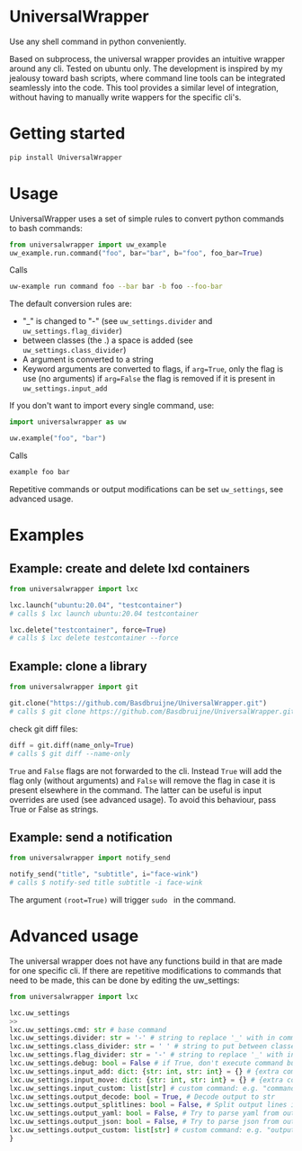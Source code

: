 # UniversalWrapper
Use any shell command in python conveniently.

Based on subprocess, the universal wrapper provides an intuitive wrapper around any cli.
Tested on ubuntu only. The development is inspired by my jealousy toward bash scripts, where command line tools can be integrated seamlessly into the code. This tool provides a similar level of integration, without having to manually write wappers for the specific cli's.

# Getting started

```bash
pip install UniversalWrapper
```

# Usage
UniversalWrapper uses a set of simple rules to convert python commands to bash commands:
```python
from universalwrapper import uw_example
uw_example.run.command("foo", bar="bar", b="foo", foo_bar=True)
```
Calls
```bash
uw-example run command foo --bar bar -b foo --foo-bar
```
The default conversion rules are:
 - "_" is changed to "-" (see `uw_settings.divider` and `uw_settings.flag_divider`)
 - between classes (the .) a space is added (see `uw_settings.class_divider`)
 - A argument is converted to a string
 - Keyword arguments are converted to flags, if `arg=True`, only the flag is use (no arguments)
   if `arg=False` the flag is removed if it is present in `uw_settings.input_add`

If you don't want to import every single command, use:
```python
import universalwrapper as uw

uw.example("foo", "bar")
```
Calls
```bash
example foo bar
```

Repetitive commands or output modifications can be set `uw_settings`, see advanced usage.
# Examples
## Example: create and delete lxd containers

```python
from universalwrapper import lxc

lxc.launch("ubuntu:20.04", "testcontainer")
# calls $ lxc launch ubuntu:20.04 testcontainer

lxc.delete("testcontainer", force=True)
# calls $ lxc delete testcontainer --force
```

## Example: clone a library

```python
from universalwrapper import git

git.clone("https://github.com/Basdbruijne/UniversalWrapper.git")
# calls $ git clone https://github.com/Basdbruijne/UniversalWrapper.git
```
check git diff files:
```python
diff = git.diff(name_only=True)
# calls $ git diff --name-only
```
`True` and `False` flags are not forwarded to the cli. Instead `True` will add the flag only (without arguments) and `False` will remove the flag in case it is present elsewhere in the command. The latter can be useful is input overrides are used (see advanced usage). To avoid this behaviour, pass True or False as strings.

## Example: send a notification

```python
from universalwrapper import notify_send

notify_send("title", "subtitle", i="face-wink")
# calls $ notify-sed title subtitle -i face-wink
```

The argument `(root=True)` will trigger `sudo ` in the command.

# Advanced usage

The universal wrapper does not have any functions build in that are made for one specific cli. If there are repetitive modifications to commands that need to be made, this can be done by editing the uw_settings:

```python
from universalwrapper import lxc

lxc.uw_settings
>>
lxc.uw_settings.cmd: str # base command
lxc.uw_settings.divider: str = '-' # string to replace '_' with in command
lxc.uw_settings.class_divider: str = ' ' # string to put between classes
lxc.uw_settings.flag_divider: str = '-' # string to replace '_' with in flags
lxc.uw_settings.debug: bool = False # if True, don't execute command but just print it
lxc.uw_settings.input_add: dict: {str: int, str: int} = {} # {extra command, index where to add it}
lxc.uw_settings.input_move: dict: {str: int, str: int} = {} # {extra command, index where to move it to}
lxc.uw_settings.input_custom: list[str] # custom command: e.g. "command.reverse()"
lxc.uw_settings.output_decode: bool = True, # Decode output to str
lxc.uw_settings.output_splitlines: bool = False, # Split output lines into list
lxc.uw_settings.output_yaml: bool = False, # Try to parse yaml from output
lxc.uw_settings.output_json: bool = False, # Try to parse json from output
lxc.uw_settings.output_custom: list[str] # custom command: e.g. "output.reverse()"
}
```
